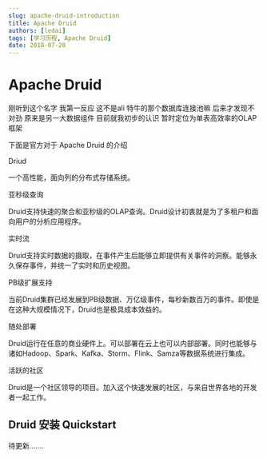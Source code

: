 ```yaml
---
slug: apache-druid-introduction
title: Apache Druid
authors: [ledai]
tags: [学习历程, Apache Druid]
date: 2018-07-20
---
```


<h1>Apache Druid</h1>

刚听到这个名字 我第一反应 这不是ali 特牛的那个数据库连接池嘛  后来才发现不对劲 原来是另一大数据组件 目前就我初步的认识 暂时定位为单表高效率的OLAP 框架

下面是官方对于 Apache Druid 的介绍

<!-- truncate -->

Driud

一个高性能，面向列的分布式存储系统。

亚秒级查询

Druid支持快速的聚合和亚秒级的OLAP查询。Druid设计初衷就是为了多租户和面向用户的分析应用程序。

实时流

Druid支持实时数据的摄取，在事件产生后能够立即提供有关事件的洞察。能够永久保存事件，并统一了实时和历史视图。

PB级扩展支持

当前Druid集群已经发展到PB级数据、万亿级事件，每秒新数百万的事件。即使是在这种大规模情况下，Druid也是极具成本效益的。

随处部署

Druid运行在任意的商业硬件上。可以部署在云上也可以内部部署。同时也能够与诸如Hadoop、Spark、Kafka、Storm、Flink、Samza等数据系统进行集成。

活跃的社区

Druid是一个社区领导的项目。加入这个快速发展的社区，与来自世界各地的开发者一起工作。

<h2>Druid 安装 Quickstart</h2>

待更新.......